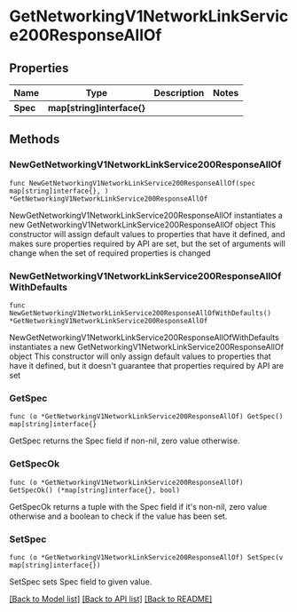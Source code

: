 # GetNetworkingV1NetworkLinkService200ResponseAllOf

## Properties

Name | Type | Description | Notes
------------ | ------------- | ------------- | -------------
**Spec** | **map[string]interface{}** |  | 

## Methods

### NewGetNetworkingV1NetworkLinkService200ResponseAllOf

`func NewGetNetworkingV1NetworkLinkService200ResponseAllOf(spec map[string]interface{}, ) *GetNetworkingV1NetworkLinkService200ResponseAllOf`

NewGetNetworkingV1NetworkLinkService200ResponseAllOf instantiates a new GetNetworkingV1NetworkLinkService200ResponseAllOf object
This constructor will assign default values to properties that have it defined,
and makes sure properties required by API are set, but the set of arguments
will change when the set of required properties is changed

### NewGetNetworkingV1NetworkLinkService200ResponseAllOfWithDefaults

`func NewGetNetworkingV1NetworkLinkService200ResponseAllOfWithDefaults() *GetNetworkingV1NetworkLinkService200ResponseAllOf`

NewGetNetworkingV1NetworkLinkService200ResponseAllOfWithDefaults instantiates a new GetNetworkingV1NetworkLinkService200ResponseAllOf object
This constructor will only assign default values to properties that have it defined,
but it doesn't guarantee that properties required by API are set

### GetSpec

`func (o *GetNetworkingV1NetworkLinkService200ResponseAllOf) GetSpec() map[string]interface{}`

GetSpec returns the Spec field if non-nil, zero value otherwise.

### GetSpecOk

`func (o *GetNetworkingV1NetworkLinkService200ResponseAllOf) GetSpecOk() (*map[string]interface{}, bool)`

GetSpecOk returns a tuple with the Spec field if it's non-nil, zero value otherwise
and a boolean to check if the value has been set.

### SetSpec

`func (o *GetNetworkingV1NetworkLinkService200ResponseAllOf) SetSpec(v map[string]interface{})`

SetSpec sets Spec field to given value.



[[Back to Model list]](../README.md#documentation-for-models) [[Back to API list]](../README.md#documentation-for-api-endpoints) [[Back to README]](../README.md)


